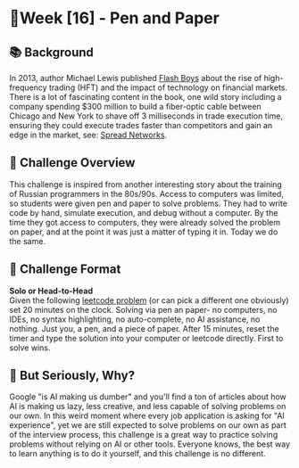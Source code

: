 # 📝Week [16] - Pen and Paper

## 📚 Background 
In 2013, author Michael Lewis published [Flash Boys](
https://www.amazon.com/Flash-Boys-Wall-Street-Revolt/dp/0393351599)
about the rise of high-frequency trading (HFT) and the impact of technology on financial markets. There is a lot of fascinating content in the book, one wild story including a company spending $300 million to build a fiber-optic cable between Chicago and New York to shave off 3 milliseconds in trade execution time, ensuring they could execute trades faster than competitors and gain an edge in the market, see: [Spread Networks](https://en.wikipedia.org/wiki/Spread_Networks). 

## 📝 Challenge Overview  
This challenge is inspired from another interesting story about the training of Russian programmers in the 80s/90s. Access to computers was limited, so students were given pen and paper to solve problems. They had to write code by hand, simulate execution, and debug without a computer. By the time they got access to computers, they were already solved the problem on paper, and at the point it was just a matter of typing it in. Today we do the same. 


## 🏁 Challenge Format  
**Solo or Head-to-Head**   
Given the following [leetcode problem](https://leetcode.com/problems/reorder-list/description) (or can pick a different one obviously) set 20 minutes on the clock. Solving via pen an paper- no computers, no IDEs, no syntax highlighting, no auto-complete, no AI assistance, no nothing. Just you, a pen, and a piece of paper. After 15 minutes, reset the timer and type the solution into your computer or leetcode directly. First to solve wins.


## 🤔 But Seriously, Why?
Google "is AI making us dumber" and you'll find a ton of articles about how AI is making us lazy, less creative, and less capable of solving problems on our own. In this weird moment where every job application is asking for "AI experience", yet we are still expected to solve problems on our own as part of the interview process, this challenge is a great way to practice solving problems without relying on AI or other tools. Everyone knows, the best way to learn anything is to do it yourself, and this challenge is no different.

